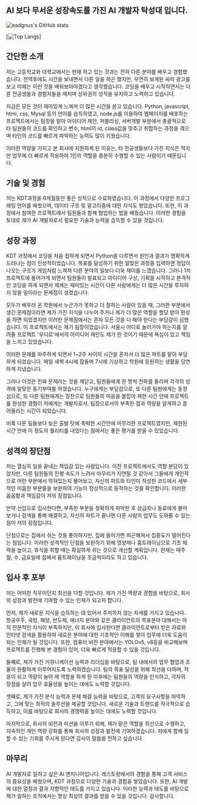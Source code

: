 ## AI 보다 무서운 성장속도를 가진 AI 개발자 탁성대 입니다.


![eadgnus's GitHub stats](https://github-readme-stats.vercel.app/api?username=eadgnus&show_icons=true&theme=radical)

[![Top Langs](https://github-readme-stats.vercel.app/api/top-langs/?username=eadgnus)]


## 간단한 소개
저는 고등학교와 대학교에서는 현재 하고 있는 것과는 전혀 다른 분야를 배우고 경험했습니다. 전역후에도 시간을 보내면서 다른 일을 하곤 했지만, 우연히 보게된 싸피 광고를 보고 이제는 이런 것을 배워보아야겠다고 생각했습니다. 코딩을 배우고 시작하면서는 다른 전공생들과 경험자들을 제치며 상위권의 성적을 유지하고 노력하고 있습니다. 

지금은 모든 것이 재미있게 느껴져 더 많은 시간을 쏟고 있습니다. Python, javascript, html, css, Mysql 등의 언어를 습득하였고, node.js를 이용하여 웹페이지를 배포하는 프로젝트에서는 팀장을 맡아 아이디어 제안, 퍼블리싱, 서버개발 부분에서 총괄적으로 타 팀원들의 코드를 확인하고 변수, html의 id, class값을 맞추고 취합하는 과정을 겪으며 타인의 코드를 빠르게 파악하는 능력도 많이 키웠습니다. 

이러한 역량을 가지고 본 회사에 지원하게 된 이유는, 타 전공생들보다 가진 지식은 적지만 업무에 더 빠르게 적응하여 1인의 역할을 충분히 수행할 수 있는 사람이기 때문입니다.

## 기술 및 경험

저는 KDT과정을 6개월동안 좋은 성적으로 수료하였습니다. 이 과정에서 다양한 프로그래밍 언어를 배웠으며, 데이터 구조 및 알고리즘에 대한 지식도 쌓았습니다. 또한, 이 과정에서 참여한 프로젝트에서 팀원들과 함께 협업하는 법을 배웠습니다. 이러한 경험을 토대로 제가 AI 개발자로서 필요한 기술과 능력을 습득할 수 있을 것입니다.

## 성장 과정
KDT 과정에서 코딩을 처음 접하게 되면서 Python을 다루면서 원인과 결과가 명확하게 드러나는 점이 인상적이었습니다. 
목표를 달성하기 위한 알맞은 과정을 입력하면 정답이 나오는 구조가 게임처럼 느껴져 다른 분야의 일보다 더욱 재미를 느꼈습니다. 그러나 1차 프로젝트에 들어가게 되면서 팀원들이 발표되고 아이디어 구상, 기획을 시작하고 본격적인 코딩을 하게 되면서 제게는 재미있는 시간이 다른 사람에게는 더 많은 시간을 투자하지 않을 일이라는 문제점이 생겼습니다. 

모두가 배우러 온 학원에서 누군가가 못하고 더 잘하는 사람이 있을 때, 그러한 부분에서 생긴 문제점이라면 제가 가진 지식을 나누어 주거나 제가 더 많은 역할을 할당 받아 완성을 하면 되었겠지만 이러한 문제점에서는 혼자 모든 것을 다 해야 한다는 부담감이 심했습니다.
이 프로젝트에서는 제가 팀장이었습니다. 서울시 어디로 놀러가야 하는지를 알려줄 프로젝트 '우디로'에서의 아이디어 제안도 제가 한 것이기 때문에 욕심이 있고 책임을 느끼고 있었습니다. 

이러한 문제를 마주하게 되면서 1~2주 사이의 시간을 혼자서 더 많은 파트를 맡아 부담하게 되었습니다. 매일 새벽 4시에 잠들며 7시에 기상하고 학원에 등원하는 생활을 당연하게 지냈습니다. 

그러나 이것은 진짜 문제라는 것을 깨닫고, 팀원들에게 한 명씩 전화를 돌리며 각각의 성격에 알맞은 동기부여를 하였습니다. 
누구에게는 부담감으로, 또 다른 팀원에게는 동정심으로, 또 다른 팀원에게는 칭찬으로 팀원들의 마음을 붙잡아 제한 시간 안에 프로젝트를 완성한 경험이 저에게는 개발자로서, 팀장으로서의 부족한 점과 역량을 알게하고 끌어올리는 시간이 되었습니다. 

비록 다른 팀들보다 늦은 출발 탓에 촉박한 시간안에 마무리한 프로젝트였지만, 제한된 시간 안에 이 정도의 퀄리티를 내었다는 점에서는 좋은 평가를 받을 수 있었습니다.

## 성격의 장단점

저는 열심히 일을 끝내는 책임감 있는 사람입니다. 이전 프로젝트에서도 역할 분담이 있었지만, 다른 팀원들의 진행 속도가 느려서 마무리가 지연될 것 같아서 그들에게 개인적으로 어떤 부분에서 막혀있는지 물어보고, 자신의 파트와 타인이 작성한 코드에서 세부적인 미흡한 부분들을 보완하여 기능이 정상적으로 동작하는 것을 확인합니다. 이러한 꼼꼼함과 책임감이 저의 장점입니다. 

만약 신입으로 입사한다면, 부족한 부분을 정확하게 파악한 후 상급자나 동료에게 물어보거나 검색을 통해 해결하고, 자신의 파트가 끝나면 다른 사람의 업무도 도와줄 수 있는 점이 저의 장점입니다. 

단점으로는 집에서 쉬는 것을 좋아하지만, 집에 들어가면 피곤해져서 집중도가 떨어진다는 점입니다. 이러한 성격적인 단점을 보완하기 위해 영양제나 홈트레이닝으로 기초 체력을 높이고, 휴식을 취할 때는 확실하게 쉬는 것으로 개선할 계획입니다. 현재는 매주 월, 수, 금요일에 집에서 홈트레이닝을 조금씩이라도 하고 있습니다.

## 입사 후 포부

저는 어떠한 직무이던지 최선을 다할 것입니다. 제가 가진 역량과 경험을 바탕으로, 회사의 성장과 발전에 기여할 수 있는 인재가 되고자 합니다. 

먼저, 제가 새로운 지식을 습득하는 데 있어서 주저하지 않는 자세를 가지고 있습니다. 항공우주, 국방, 해양, 반도체, 에너지 분야와 같은 클라이언트의 목표분야 대해서는 아직 전문적인 지식이 부족하지만, 이 회사에 입사한다면 클라이언트로부터 받은 자료와 인터넷 검색을 활용하여 새로운 분야에 대한 기초적인 이해를 쌓아 업무에 더욱 도움이 되는 인재가 될 것입니다. 또한, 컴퓨터 비전 분야에서는 YOLOv5, v8등을 비교해보며 프로젝트를 진행해 본 경험이 있어, 더욱 빠르게 적응할 수 있을 것입니다.

둘째로, 제가 가진 커뮤니케이션 능력과 리더십을 바탕으로, 팀 내에서의 업무 협업과 조율이 원활하게 이루어지도록 노력하겠습니다. 팀의 목표 달성을 위해 최선을 다하며, 적응이 되고 역량이 늘어 제 역할을 하게 된 이후에는 팀원들의 역량을 인식하고, 각자의 장점을 살려 업무 효율성을 높이는 데에도 노력할 것입니다.

셋째로, 제가 가진 분석 능력과 문제 해결 능력을 바탕으로, 고객의 요구사항을 파악하고, 그에 맞는 최적의 솔루션을 제공할 것입니다. 새로운 기술과 트렌드를 적극적으로 습득하고, 이를 바탕으로 회사의 경쟁력을 높이는 데에도 노력할 것입니다.

마지막으로, 회사의 비전과 미션을 이루기 위해, 제가 맡은 역할을 최선으로 수행하고, 지속적인 개인 역량 강화를 통해 회사의 성장과 발전에 기여하겠습니다. 저에게 함께 일할 수 있는 기회를 주시게 된다면 감사의 말씀을 전하고 싶습니다.

## 마무리

AI 개발자로 일하고 싶은 Ai 엔지니어입니다. 레스토랑에서의 경험을 통해 고객 서비스의 중요성을 배웠으며, KDT 과정으로 다양한 기술과 경험을 쌓았습니다. 또한, AI 개발에 대한 열정과 결과 지향적인 태도를 가지고 있습니다. 이러한 능력과 태도를 바탕으로 제가 일하는 조직에서는 항상 최상의 결과를 얻을 수 있을 것입니다. 감사합니다.

